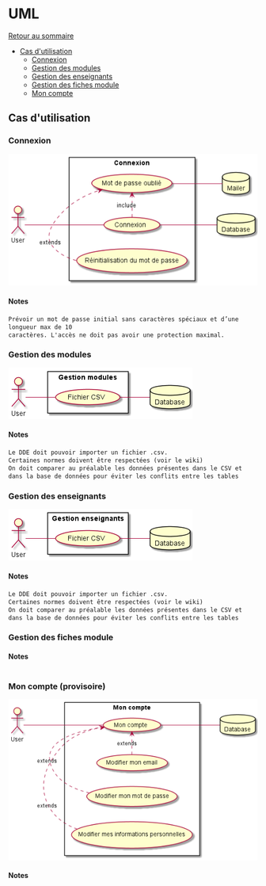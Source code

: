 # UML

[Retour au sommaire](index.md)

* [Cas d'utilisation](#cas-dutilisation)
    * [Connexion](#connexion)
    * [Gestion des modules](#gestion-des-modules)
    * [Gestion des enseignants](#gestion-des-enseignants)
    * [Gestion des fiches module](#gestion-des-fiches-module)
    * [Mon compte](#mon-compte-(provisoire))
    
## Cas d'utilisation

### Connexion

[![Connexion_UML](images/use_case_login.png)](uml/v2/use_cases/login.puml)

#### Notes
```
Prévoir un mot de passe initial sans caractères spéciaux et d’une longueur max de 10
caractères. L'accès ne doit pas avoir une protection maximal.
```
### Gestion des modules

[![Compte_UML](images/use_case_modules.png)](uml/v2/use_cases/modules.puml)

#### Notes
```
Le DDE doit pouvoir importer un fichier .csv.
Certaines normes doivent être respectées (voir le wiki)
On doit comparer au préalable les données présentes dans le CSV et dans la base de données pour éviter les conflits entre les tables
```

### Gestion des enseignants

[![Enseignants_UML](images/use_case_enseignants.png)](uml/v2/use_cases/enseignants.puml)

#### Notes
```
Le DDE doit pouvoir importer un fichier .csv.
Certaines normes doivent être respectées (voir le wiki)
On doit comparer au préalable les données présentes dans le CSV et dans la base de données pour éviter les conflits entre les tables
```

### Gestion des fiches module

#### Notes
```
```

### Mon compte (provisoire)

[![Compte_UML](images/use_case_compte.png)](uml/v2/use_cases/compte.puml)

#### Notes
```
```